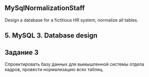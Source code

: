 ## MySqlNormalizationStaff
Design a database for a fictitious HR system, normalize all tables.
##  5. MySQL 3. Database design
## Задание 3

Спроектировать базу данных для вымышленной системы отдела кадров, провести нормализацию всех таблиц.
